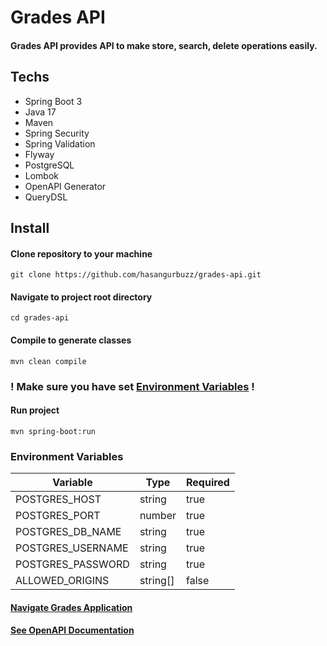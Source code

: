 # Grades API

#### Grades API provides API to make store, search, delete operations easily.


## Techs
- Spring Boot 3
- Java 17
- Maven
- Spring Security
- Spring Validation
- Flyway
- PostgreSQL
- Lombok
- OpenAPI Generator
- QueryDSL

## Install
#### Clone repository to your machine
```
git clone https://github.com/hasangurbuzz/grades-api.git
```

#### Navigate to project root directory
```
cd grades-api
```

#### Compile to generate classes
```
mvn clean compile
```

### ! Make sure you have set [Environment Variables](#env-vars) !

#### Run project
```
mvn spring-boot:run
```


<h3 id="env-vars">Environment Variables</h3>

| Variable          	| Type     	| Required 	|
|-------------------	|----------	|----------	|
| POSTGRES_HOST     	| string   	| true     	|
| POSTGRES_PORT     	| number   	| true     	|
| POSTGRES_DB_NAME  	| string   	| true     	|
| POSTGRES_USERNAME 	| string   	| true     	|
| POSTGRES_PASSWORD 	| string   	| true     	|
| ALLOWED_ORIGINS   	| string[] 	| false    	|

#### [Navigate Grades Application](https://github.com/hasangurbuzz/grades)
#### [See OpenAPI Documentation](https://github.com/hasangurbuzz/grades-api/blob/master/src/main/resources/openapi/openapi.yaml)